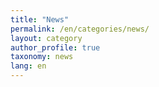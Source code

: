 ```yaml
---
title: "News"
permalink: /en/categories/news/
layout: category
author_profile: true
taxonomy: news
lang: en
---
```

